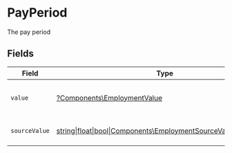 # PayPeriod

The pay period


## Fields

| Field                                                                                                              | Type                                                                                                               | Required                                                                                                           | Description                                                                                                        | Example                                                                                                            |
| ------------------------------------------------------------------------------------------------------------------ | ------------------------------------------------------------------------------------------------------------------ | ------------------------------------------------------------------------------------------------------------------ | ------------------------------------------------------------------------------------------------------------------ | ------------------------------------------------------------------------------------------------------------------ |
| `value`                                                                                                            | [?Components\EmploymentValue](../../Models/Components/EmploymentValue.md)                                          | :heavy_minus_sign:                                                                                                 | The pay period of the job postings.                                                                                | hour                                                                                                               |
| `sourceValue`                                                                                                      | [string\|float\|bool\|Components\EmploymentSourceValue4\|array\|null](../../Models/Components/EmploymentSourceValue.md) | :heavy_minus_sign:                                                                                                 | The source value of the pay period.                                                                                | Hour                                                                                                               |